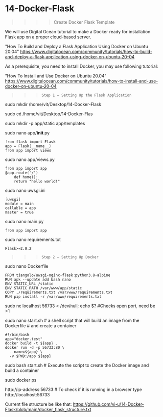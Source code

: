 # 14-Docker-Flask
>>>> Create Docker Flask Template

We will use Digital Ocean tutorial to make a Docker ready for installation Flask app on a proper cloud-based server.

"How To Build and Deploy a Flask Application Using Docker on Ubuntu 20.04"
https://www.digitalocean.com/community/tutorials/how-to-build-and-deploy-a-flask-application-using-docker-on-ubuntu-20-04

As a prerequisite, you need to install Docker, you may use following tutorial:

"How To Install and Use Docker on Ubuntu 20.04"
https://www.digitalocean.com/community/tutorials/how-to-install-and-use-docker-on-ubuntu-20-04

>>>     Step 1 — Setting Up the Flask Application

sudo mkdir /home/vit/Desktop/14-Docker-Flask
   
sudo cd /home/vit/Desktop/14-Docker-Flas

sudo mkdir -p app/static app/templates 

sudo nano app/__init__.py

    from flask import Flask
    app = Flask(__name__)
    from app import views

sudo nano app/views.py

    from app import app
    @app.route('/')
        def home():
        return "hello world!"

sudo nano uwsgi.ini

    [uwsgi]
    module = main
    callable = app
    master = true

sudo nano main.py

    from app import app
    
sudo nano requirements.txt

    Flask>=2.0.2



>>>     Step 2 — Setting Up Docker

sudo nano Dockerfile

    FROM tiangolo/uwsgi-nginx-flask:python3.8-alpine
    RUN apk --update add bash nano
    ENV STATIC_URL /static
    ENV STATIC_PATH /var/www/app/static
    COPY ./requirements.txt /var/www/requirements.txt
    RUN pip install -r /var/www/requirements.txt

sudo nc localhost 56733 < /dev/null; echo $?   #Checks open port, need be >1

sudo nano start.sh       # a shell script that will build an image from the Dockerfile 
                         # and create a container

    #!/bin/bash
    app="docker.test"
    docker build -t ${app} .
    docker run -d -p 56733:80 \
      --name=${app} \
      -v $PWD:/app ${app}

sudo bash start.sh       # Execute the script to create the Docker image and build a container

sudo docker ps

http://ip-address:56733   # To check if it is running in a browser type http://localhost:56733

Current file structure be like that:
https://github.com/vi-u/14-Docker-Flask/blob/main/docker_flask_structure.txt





